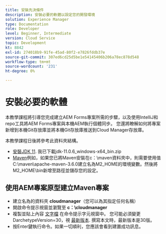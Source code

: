 ```yaml
---
title: 安裝先決條件
description: 安裝必要的軟體以設定您的開發環境
solution: Experience Manager
type: Documentation
role: Developer
level: Beginner, Intermediate
version: Cloud Service
topic: Development
kt: 8842
exl-id: 274018b9-91fe-45ad-80f2-e7826fddb37e
source-git-commit: 307ed6cd25d5be1e54145406b206a78ec878d548
workflow-type: tm+mt
source-wordcount: '231'
ht-degree: 0%

---
```


# 安裝必要的軟體

本教學課程將引導您完成建立AEM Forms專案所需的步驟，以及使用IntelliJ和repo工具將AEM Forms專案與本機AEM執行個體同步。 您還將瞭解如何將專案新增到本機Git存放庫並將本機Git存放庫推送到Cloud Manager存放庫。




本教學課程日後將參考此資料夾結構。

* [安裝JDK 11](https://www.oracle.com/java/technologies/downloads/#java11-windows). 我已下載jdk-11.0.6_windows-x64_bin.zip
* [Maven](https://maven.apache.org/guides/getting-started/windows-prerequisites.html)例如，如果您已將Maven安裝在c：\maven資料夾中，則需要使用值C:\maven\apache-maven-3.6.0建立名為M2_HOME的環境變數。然後將M2_HOME\bin新增至路徑並儲存您的設定。

## 使用AEM專案原型建立Maven專案

* 建立名為的資料夾 **cloudmanager**（您可以為其指定任何名稱）
* 開啟命令提示視窗並瀏覽至 **c：\cloudmanager**
* 複製並貼上內容 [文字檔](assets/creating-maven-project.txt) 在命令提示字元視窗中。 您可能必須變更DarchetypeVersion=30，視 [最新版本](https://github.com/adobe/aem-project-archetype/releases). 撰寫本文時，最新版本是30版。
* 按Enter鍵執行命令。如果一切順利，您應該會看到建置成功訊息。
